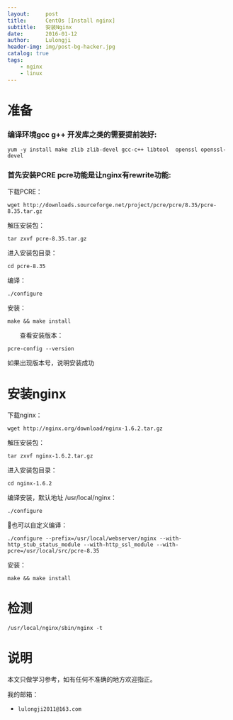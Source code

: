 ```yaml
---
layout:     post
title:      CentOs [Install nginx]
subtitle:   安装Nginx
date:       2016-01-12
author:     Lulongji
header-img: img/post-bg-hacker.jpg
catalog: true
tags:
    - nginx
    - linux
---
```


# 准备

### 编译环境gcc g++ 开发库之类的需要提前装好:

    yum -y install make zlib zlib-devel gcc-c++ libtool  openssl openssl-devel

### 首先安装PCRE  pcre功能是让nginx有rewrite功能:

下载PCRE：

    wget http://downloads.sourceforge.net/project/pcre/pcre/8.35/pcre-8.35.tar.gz

解压安装包：

    tar zxvf pcre-8.35.tar.gz

进入安装包目录：

    cd pcre-8.35

编译：

    ./configure

安装：

    make && make install

　　查看安装版本：

    pcre-config --version  

 如果出现版本号，说明安装成功


# 安装nginx

下载nginx：

    wget http://nginx.org/download/nginx-1.6.2.tar.gz

解压安装包： 
    
    tar zxvf nginx-1.6.2.tar.gz

进入安装包目录：

    cd nginx-1.6.2

编译安装，默认地址 /usr/local/nginx：

    ./configure  

也可以自定义编译：

    ./configure --prefix=/usr/local/webserver/nginx --with-http_stub_status_module --with-http_ssl_module --with-pcre=/usr/local/src/pcre-8.35

安装：

    make && make install 


# 检测

    /usr/local/nginx/sbin/nginx -t
    


# 说明

本文只做学习参考，如有任何不准确的地方欢迎指正。

我的邮箱：
- ```lulongji2011@163.com```



